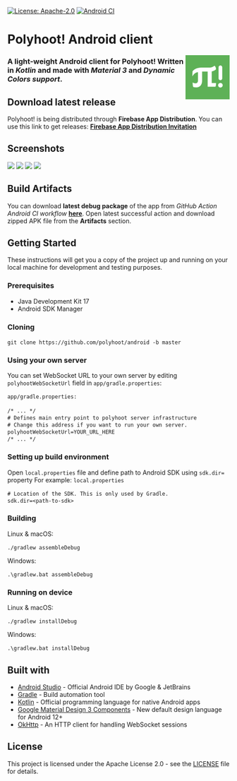 [![License: Apache-2.0](https://img.shields.io/badge/License-Apache%202.0-yellow.svg)](http://www.apache.org/licenses/LICENSE-2.0)
[![Android CI](https://github.com/Polyhoot/android/actions/workflows/android.yml/badge.svg)](https://github.com/Polyhoot/android/actions/workflows/android.yml)

# **Polyhoot! Android client**

<img width="100" height="100" alt="Polyhoot! Logo"
src="https://github.com/Polyhoot/.github/blob/main/logo.jpeg?raw=true" align="right">

### A light-weight Android client for Polyhoot! Written in _Kotlin_ and made with _Material 3_ and _Dynamic Colors support_.

## Download latest release

Polyhoot! is being distributed through **Firebase App Distribution**. You can use this link to get
releases: [**Firebase App Distribution
Invitation**](https://appdistribution.firebase.dev/i/2817cf40c50c4feb)

## Screenshots

<img src="https://i.imgur.com/P0IIMis.png" width="200"> <img src="https://i.imgur.com/81TD4Ce.png" width="200">
<img src="https://i.imgur.com/eJCWVSk.png" width="200">
<img src="https://i.imgur.com/hHzFFGz.png" width="200">

## Build Artifacts

You can download **latest debug package** of the app from _GitHub Action Android CI workflow_ [**here**](https://github.com/Polyhoot/android/actions). Open latest successful action and download zipped APK file from the **Artifacts** section.

## Getting Started

These instructions will get you a copy of the project up and running on your local machine for development and testing purposes.

### Prerequisites

* Java Development Kit 17
* Android SDK Manager

### Cloning

```
git clone https://github.com/polyhoot/android -b master
```

### Using your own server

You can set WebSocket URL to your own server by editing `polyhootWebSocketUrl` field
in `app/gradle.properties`:

```
app/gradle.properties:

/* ... */
# Defines main entry point to polyhoot server infrastructure
# Change this address if you want to run your own server.
polyhootWebSocketUrl=YOUR_URL_HERE
/* ... */
```

### Setting up build environment

Open `local.properties` file and define path to Android SDK using `sdk.dir=` property For example:
`local.properties`

```
# Location of the SDK. This is only used by Gradle.
sdk.dir=<path-to-sdk>
```

### Building

Linux & macOS:

```
./gradlew assembleDebug
```

Windows:

```
.\gradlew.bat assembleDebug
```

### Running on device

Linux & macOS:
```
./gradlew installDebug
```

Windows:
```
.\gradlew.bat installDebug
```

## Built with

* [Android Studio](https://developer.android.com/studio) - Official Android IDE by Google & JetBrains
* [Gradle](https://github.com/gradle/gradle) - Build automation tool
* [Kotlin](https://kotlinlang.org/) - Official programming language for native Android apps
* [Google Material Design 3 Components](https://m3.material.io/) - New default design language for Android 12+
* [OkHttp](https://square.github.io/okhttp) - An HTTP client for handling WebSocket sessions

## License

This project is licensed under the Apache License 2.0 - see the [LICENSE](LICENSE) file for details.